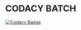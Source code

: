 # CODACY BATCH
[![Codacy Badge](https://app.codacy.com/project/badge/Grade/5b23eb36781349d58067326bba77bc06)](https://www.codacy.com/gh/Dhanush-sevv/M1_ProjectGoal_Game/dashboard?utm_source=github.com&amp;utm_medium=referral&amp;utm_content=Dhanush-sevv/M1_ProjectGoal_Game&amp;utm_campaign=Badge_Grade)
